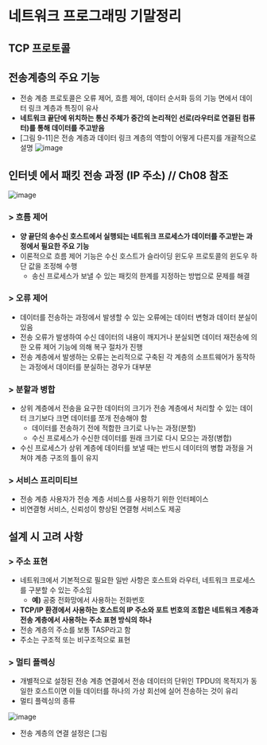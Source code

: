 # 네트워크 프로그래밍 기말정리
## TCP 프로토콜
## 전송계층의 주요 기능
- 전송 계층 프로토콜은 오류 제어, 흐름 제어, 데이터 순서화 등의 기능 면에서 데이터 링크 계층과 특징이 유사
- **네트워크 끝단에 위치하는 통신 주체가 중간의 논리적인 선로(라우터로 연결된 컴퓨터)를 통해 데이터를 주고받음**
- [그림 9-11]은 전송 계층과 데이터 링크 계층의 역할이 어떻게 다른지를 개괄적으로 설명
![image](https://user-images.githubusercontent.com/85292541/206655013-675d2b10-2a0a-4b39-8b2d-7254f2376543.png)

## 인터넷 에서 패킷 전송 과정 (IP 주소) // Ch08 참조
   ![image](https://user-images.githubusercontent.com/85292541/206655188-dc80cd0f-2754-4f6e-a614-9e3bc225a6c9.png)

### > **흐름 제어**
- **양 끝단의 송수신 호스트에서 실행되는 네트워크 프로세스가 데이터를 주고받는 과정에서 필요한 주요 기능**
- 이론적으로 흐름 제어 기능은 수신 호스트가 슬라이딩 윈도우 프로토콜의 윈도우 하단 값을 조정해 수행
    - 송신 프로세스가 보낼 수 있는 패킷의 한계를 지정하는 방법으로 문제를 해결

### > **오류 제어**
- 데이터를 전송하는 과정에서 발생할 수 있는 오류에는 데이터 변형과 데이터 분실이 있음
- 전송 오류가 발생하여 수신 데이터의 내용이 깨지거나 분실되면 데이터 재전송에 의한 오류 제어 기능에 의해 복구 절차가 진행
- 전송 계층에서 발생하는 오류는 논리적으로 구축된 각 계층의 소프트웨어가 동작하는 과정에서 데이터를 분실하는 경우가 대부분

### > 분할과 병합
- 상위 계층에서 전송을 요구한 데이터의 크기가 전송 계층에서 처리할 수 있는 데이터 크기보다 크면 데이터를 쪼개 전송해야 함
    - 데이터를 전송하기 전에 적합한 크기로 나누는 과정(분할)
    - 수신 프로세스가 수신한 데이터를 원래 크기로 다시 모으는 과정(병합)
- 수신 프로세스가 상위 계층에 데이터를 보낼 때는 반드시 데이터의 병합 과정을 거쳐야 계층 구조의 틀이 유지

### > 서비스 프리미티브
- 전송 계층 사용자가 전송 계층 서비스를 사용하기 위한 인터페이스
- 비연결형 서비스, 신뢰성이 향상된 연결형 서비스도 제공

## 설계 시 고려 사항
### > 주소 표현
- 네트워크에서 기본적으로 필요한 일반 사항은 호스트와 라우터, 네트워크 프로세스를 구분할 수 있는 주소임
    - **예)** 공중 전화망에서 사용하는 전화번호
- **TCP/IP 환경에서 사용하는 호스트의 IP 주소와 포트 번호의 조합은 네트워크 계층과 전송 계층에서 사용하는 주소 표현 방식의 하나**
- 전송 계층의 주소를 보통 TASP라고 함
- 주소는 구조적 또는 비구조적으로 표현

### > 멀티 플렉싱
- 개별적으로 설정된 전송 계층 연결에서 전송 데이터의 단위인 TPDU의 목적지가 동일한 호스트이면 이들 데이터를 하나의 가상 회선에 실어 전송하는 것이 유리
- 멀티 플렉싱의 종류

![image](https://user-images.githubusercontent.com/85292541/206657942-e59d9c7d-1a38-4acc-a8e4-27462a308d29.png)
- 전송 계층의 연결 설정은 [그림 
